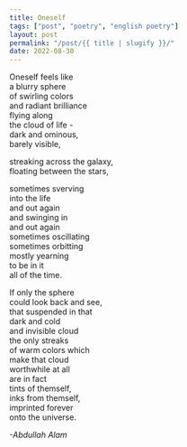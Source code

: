 ```yaml
---
title: Oneself
tags: ["post", "poetry", "english poetry"]
layout: post
permalink: "/post/{{ title | slugify }}/"
date: 2022-08-30
---
```


Oneself feels like\
a blurry sphere\
of swirling colors\
and radiant brilliance\
flying along\
the cloud of life -\
dark and ominous,\
barely visible,

streaking across the galaxy,\
floating between the stars,

sometimes sverving\
into the life\
and out again\
and swinging in\
and out again\
sometimes oscillating\
sometimes orbitting\
mostly yearning\
to be in it\
all of the time.

If only the sphere\
could look back and see,\
that suspended in that\
dark and cold\
and invisible cloud\
the only streaks\
of warm colors which\
make that cloud\
worthwhile at all\
are in fact\
tints of themself,\
inks from themself,\
imprinted forever\
onto the universe.

*-Abdullah Alam*